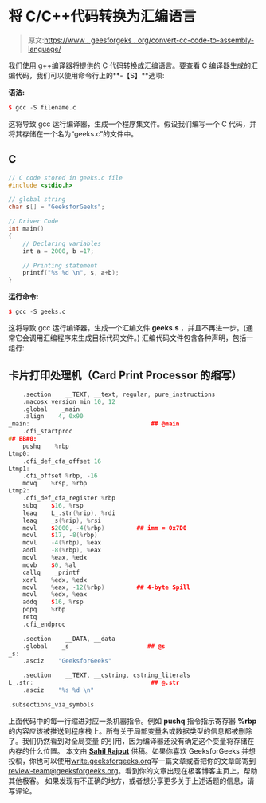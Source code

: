 # 将 C/C++代码转换为汇编语言

> 原文:[https://www . geesforgeks . org/convert-cc-code-to-assembly-language/](https://www.geeksforgeeks.org/convert-cc-code-to-assembly-language/)

我们使用 g++编译器将提供的 C 代码转换成汇编语言。要查看 C 编译器生成的汇编代码，我们可以使用命令行上的**-【S】**选项:

**语法:**

```cpp
$ gcc -S filename.c
```

这将导致 gcc 运行编译器，生成一个程序集文件。假设我们编写一个 C 代码，并将其存储在一个名为“geeks.c”的文件中。

## C

```cpp
// C code stored in geeks.c file
#include <stdio.h>

// global string
char s[] = "GeeksforGeeks";

// Driver Code
int main()
{
    // Declaring variables
    int a = 2000, b =17;

    // Printing statement
    printf("%s %d \n", s, a+b);
}
```

**运行命令:**

```cpp
$ gcc -S geeks.c
```

这将导致 gcc 运行编译器，生成一个汇编文件 **geeks.s** ，并且不再进一步。(通常它会调用汇编程序来生成目标代码文件。)
汇编代码文件包含各种声明，包括一组行:

## 卡片打印处理机（Card Print Processor 的缩写）

```cpp
    .section    __TEXT, __text, regular, pure_instructions
    .macosx_version_min 10, 12
    .global    _main
    .align    4, 0x90
_main:                                  ## @main
    .cfi_startproc
## BB#0:
    pushq    %rbp
Ltmp0:
    .cfi_def_cfa_offset 16
Ltmp1:
    .cfi_offset %rbp, -16
    movq    %rsp, %rbp
Ltmp2:
    .cfi_def_cfa_register %rbp
    subq    $16, %rsp
    leaq    L_.str(%rip), %rdi
    leaq    _s(%rip), %rsi
    movl    $2000, -4(%rbp)         ## imm = 0x7D0
    movl    $17, -8(%rbp)
    movl    -4(%rbp), %eax
    addl    -8(%rbp), %eax
    movl    %eax, %edx
    movb    $0, %al
    callq    _printf
    xorl    %edx, %edx
    movl    %eax, -12(%rbp)         ## 4-byte Spill
    movl    %edx, %eax
    addq    $16, %rsp
    popq    %rbp
    retq
    .cfi_endproc

    .section    __DATA, __data
    .global    _s                      ## @s
_s:
    .asciz    "GeeksforGeeks"

    .section    __TEXT, __cstring, cstring_literals
L_.str:                                 ## @.str
    .asciz    "%s %d \n"

.subsections_via_symbols
```

上面代码中的每一行缩进对应一条机器指令。例如 **pushq** 指令指示寄存器 **%rbp** 的内容应该被推送到程序栈上。所有关于局部变量名或数据类型的信息都被删除了。我们仍然看到对全局变量
的引用，因为编译器还没有确定这个变量将存储在内存的什么位置。
本文由 [**Sahil Rajput**](https://www.linkedin.com/in/sahil-rajput-3ba2b3134/) 供稿。如果你喜欢 GeeksforGeeks 并想投稿，你也可以使用[write.geeksforgeeks.org](https://write.geeksforgeeks.org)写一篇文章或者把你的文章邮寄到 review-team@geeksforgeeks.org。看到你的文章出现在极客博客主页上，帮助其他极客。
如果发现有不正确的地方，或者想分享更多关于上述话题的信息，请写评论。
